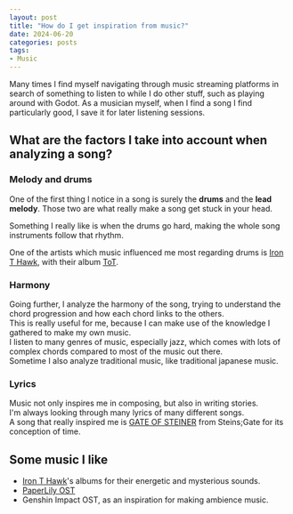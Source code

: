 ```yaml
---
layout: post
title: "How do I get inspiration from music?"
date: 2024-06-20
categories: posts
tags:
- Music
---
```

Many times I find myself navigating through music streaming platforms in search of something to listen to while I do other stuff, such as playing around with Godot.
As a musician myself, when I find a song I find particularly good, I save it for later listening sessions.

## What are the factors I take into account when analyzing a song?
### Melody and drums
One of the first thing I notice in a song is surely the **drums** and the **lead melody**. Those two are what really make a song get stuck in your head.  


Something I really like is when the drums go hard, making the whole song instruments follow that rhythm.

One of the artists which music influenced me most regarding drums is [Iron T Hawk](https://twitter.com/ironthawk), with their album [ToT](https://www.youtube.com/watch?v=WU0XbGVV8E8).

### Harmony
Going further, I analyze the harmony of the song, trying to understand the chord progression and how each chord links to the others.  
This is really useful for me, because I can make use of the knowledge I gathered to make my own music.  
I listen to many genres of music, especially jazz, which comes with lots of complex chords compared to most of the music out there.  
Sometime I also analyze traditional music, like traditional japanese music.

### Lyrics
Music not only inspires me in composing, but also in writing stories.  
I'm always looking through many lyrics of many different songs.  
A song that really inspired me is [GATE OF STEINER](https://www.youtube.com/watch?v=VJtoh7ggGDE) from Steins;Gate for its conception of time.

## Some music I like

- [Iron T Hawk](https://www.youtube.com/@ironthawk)'s albums for their energetic and mysterious sounds.
- [PaperLily OST](https://www.youtube.com/watch?v=IgeXLLAwNcs&list=PLDOjCqYj3ys3TEe8HCR7_cYH7X7dU28_B)
- Genshin Impact OST, as an inspiration for making ambience music.
